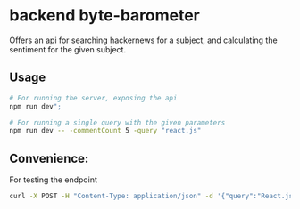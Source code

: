 # backend byte-barometer

Offers an api for searching hackernews for a subject, and calculating the sentiment for the given subject.

## Usage

```bash
# For running the server, exposing the api
npm run dev";
```

```bash
# For running a single query with the given parameters
npm run dev -- -commentCount 5 -query "react.js"
```

## Convenience:

For testing the endpoint

```bash
curl -X POST -H "Content-Type: application/json" -d '{"query":"React.js", "commentCount":5}' http://localhost:3000/query
```
